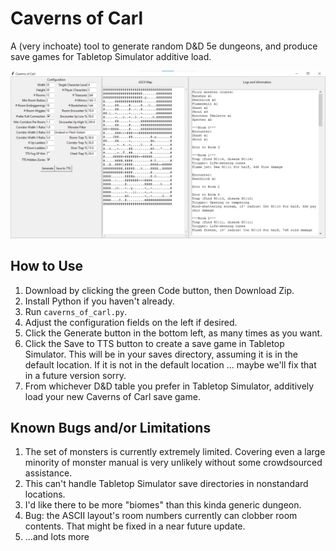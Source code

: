 # Caverns of Carl

A (very inchoate) tool to generate random D&D 5e dungeons, and produce save games for Tabletop Simulator additive load.

![UI Screenshot](https://raw.githubusercontent.com/khaaarl/caverns-of-carl/main/docs/screenshots/Screenshot-2024-01-09%20173040.jpg)

## How to Use

1. Download by clicking the green Code button, then Download Zip.
2. Install Python if you haven't already.
3. Run `caverns_of_carl.py`.
4. Adjust the configuration fields on the left if desired.
5. Click the Generate button in the bottom left, as many times as you want.
6. Click the Save to TTS button to create a save game in Tabletop Simulator. This will be in your saves directory, assuming it is in the default location. If it is not in the default location ... maybe we'll fix that in a future version sorry.
7. From whichever D&D table you prefer in Tabletop Simulator, additively load your new Caverns of Carl save game.

## Known Bugs and/or Limitations

1. The set of monsters is currently extremely limited. Covering even a large minority of monster manual is very unlikely without some crowdsourced assistance.
2. This can't handle Tabletop Simulator save directories in nonstandard locations.
3. I'd like there to be more "biomes" than this kinda generic dungeon.
4. Bug: the ASCII layout's room numbers currently can clobber room contents. That might be fixed in a near future update.
5. ...and lots more
